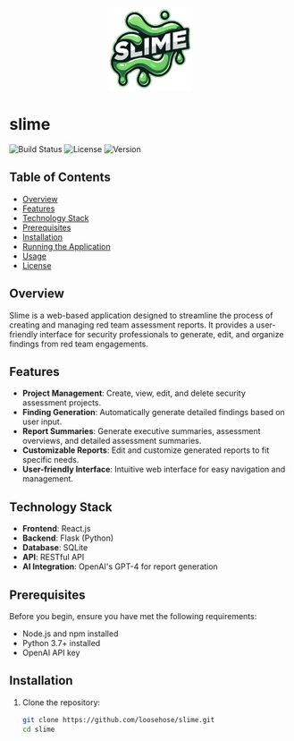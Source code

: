 <div align="center">
  <img src="./images/slime.png" alt="Slime" width="150"/>
</div>

# slime

![Build Status](https://img.shields.io/badge/build-passing-brightgreen)
![License](https://img.shields.io/badge/license-MIT-blue)
![Version](https://img.shields.io/badge/version-1.0.0-blue)

## Table of Contents
- [Overview](#overview)
- [Features](#features)
- [Technology Stack](#technology-stack)
- [Prerequisites](#prerequisites)
- [Installation](#installation)
- [Running the Application](#running-the-application)
- [Usage](#usage)
- [License](#license)

## Overview
Slime is a web-based application designed to streamline the process of creating and managing red team assessment reports. It provides a user-friendly interface for security professionals to generate, edit, and organize findings from red team engagements.

## Features
- **Project Management**: Create, view, edit, and delete security assessment projects.
- **Finding Generation**: Automatically generate detailed findings based on user input.
- **Report Summaries**: Generate executive summaries, assessment overviews, and detailed assessment summaries.
- **Customizable Reports**: Edit and customize generated reports to fit specific needs.
- **User-friendly Interface**: Intuitive web interface for easy navigation and management.

## Technology Stack
- **Frontend**: React.js
- **Backend**: Flask (Python)
- **Database**: SQLite
- **API**: RESTful API
- **AI Integration**: OpenAI's GPT-4 for report generation

## Prerequisites
Before you begin, ensure you have met the following requirements:
- Node.js and npm installed
- Python 3.7+ installed
- OpenAI API key

## Installation
1. Clone the repository:
   ```bash
   git clone https://github.com/loosehose/slime.git
   cd slime
